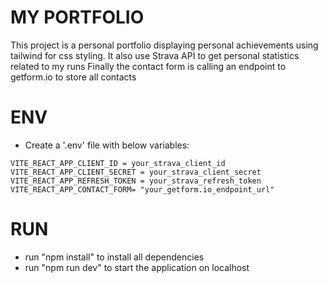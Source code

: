 # MY PORTFOLIO

This project is a personal portfolio displaying personal achievements using tailwind for css styling.
It also use Strava API to get personal statistics related to my runs
Finally the contact form is calling an endpoint to getform.io to store all contacts

# ENV

- Create a '.env' file with below variables:

```
VITE_REACT_APP_CLIENT_ID = your_strava_client_id
VITE_REACT_APP_CLIENT_SECRET = your_strava_client_secret
VITE_REACT_APP_REFRESH_TOKEN = your_strava_refresh_token
VITE_REACT_APP_CONTACT_FORM= "your_getform.io_endpoint_url"
```

# RUN

- run "npm install" to install all dependencies
- run "npm run dev" to start the application on localhost
